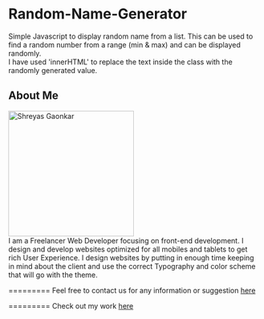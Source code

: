 # Random-Name-Generator
Simple Javascript to display random name from a list. This can be used to find a random number from a range (min & max) and can be displayed randomly.
<br />
I have used 'innerHTML' to replace the text inside the <span> class with the randomly generated value.

## About Me
<img src="http://beta.shreyasg.com/images/srg.png" width="250" alt="Shreyas Gaonkar"><br />
I am a Freelancer Web Developer focusing on front-end development. I design and develop websites optimized for all mobiles and tablets to get rich User Experience. I design websites by putting in enough time keeping in mind about the client and use the correct Typography and color scheme that will go with the theme.

=========
Feel free to contact us for any information or suggestion [here](mailto:shreyas.gaonkar@yahoo.com)

=========
Check out my work <a href="shreyasg.com" alt="Shreyas Gaonkar">here</a>
